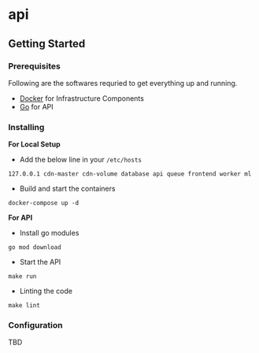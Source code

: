 # api

## Getting Started

### Prerequisites
Following are the softwares requried to get everything up and running.
- [Docker](https://docs.docker.com/engine/install/) for Infrastructure Components
- [Go](https://golang.org/dl/) for API

### Installing
**For Local Setup**
- Add the below line in your `/etc/hosts`
```
127.0.0.1 cdn-master cdn-volume database api queue frontend worker ml
```
- Build and start the containers
```
docker-compose up -d
```

**For API**
- Install go modules 
```
go mod download
```
- Start the API
```
make run
```
- Linting the code
```
make lint
```

### Configuration
TBD
